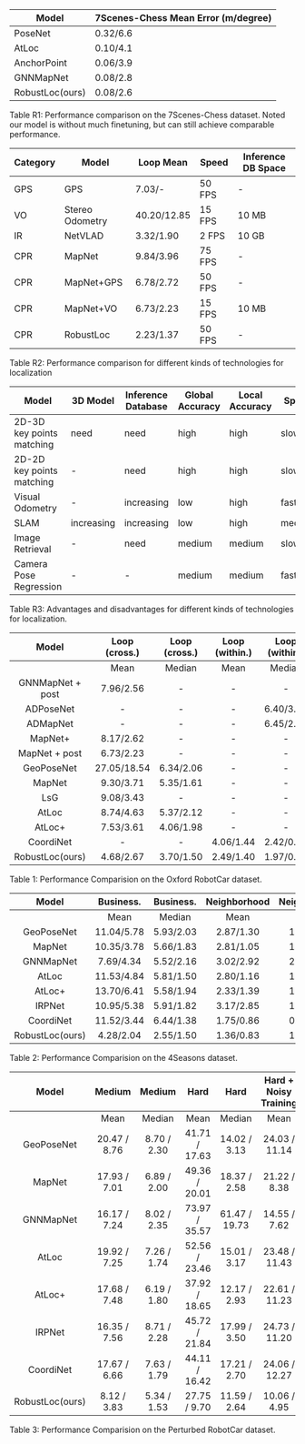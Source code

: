 
| Model           | 7Scenes-Chess Mean Error (m/degree) |
|-----------------|-------------------------------------|
| PoseNet         | 0.32/6.6                            |
| AtLoc           | 0.10/4.1                            |
| AnchorPoint     | 0.06/3.9                            |
| GNNMapNet       | 0.08/2.8                            |
| RobustLoc(ours) | 0.08/2.6                            |

Table R1: Performance comparison on the 7Scenes-Chess dataset. Noted our model is without much finetuning, but can still achieve comparable performance.





| Category | Model           | Loop Mean   | Speed  | Inference DB Space |
|----------|-----------------|-------------|--------|--------------------|
| GPS      | GPS             | 7.03/-      | 50 FPS | -                  |
| VO       | Stereo Odometry | 40.20/12.85 | 15 FPS | 10 MB              |
| IR       | NetVLAD         | 3.32/1.90   | 2 FPS  | 10 GB              |
| CPR      | MapNet          | 9.84/3.96   | 75 FPS | -                  |
| CPR      | MapNet+GPS      | 6.78/2.72   | 50 FPS | -                  |
| CPR      | MapNet+VO       | 6.73/2.23   | 15 FPS | 10 MB              |
| CPR      | RobustLoc       | 2.23/1.37   | 50 FPS | -                  |

Table R2: Performance comparison for different kinds of technologies for localization




| Model                     | 3D Model   | Inference Database | Global Accuracy | Local Accuracy | Speed  |
|---------------------------|------------|--------------------|-----------------|----------------|--------|
| 2D-3D key points matching | need       | need               | high            | high           | slow   |
| 2D-2D key points matching | -          | need               | high            | high           | slow   |
| Visual Odometry           | -          | increasing         | low             | high           | fast   |
| SLAM                      | increasing | increasing         | low             | high           | medium |
| Image Retrieval           | -          | need               | medium          | medium         | slow   |
| Camera Pose Regression    | -          | -                  | medium          | medium         | fast   |

Table R3: Advantages and disadvantages for different kinds of technologies for localization. 


| Model            | Loop (cross.) | Loop (cross.) | Loop (within.) | Loop (within.) | Full       | Full       |
|:----------------:|:-------------:|:-------------:|:--------------:|:--------------:|:----------:|:----------:|
|                  | Mean          | Median        | Mean           | Median         | Mean       | Median     |
| GNNMapNet + post | 7.96/2.56     | -             | -              | -              | 17.35/3.47 | -          |
| ADPoseNet        | -             | -             | -              | 6.40/3.09      | -          | 33.82/6.77 |
| ADMapNet         | -             | -             | -              | 6.45/2.98      | -          | 19.18/4.60 |
| MapNet+          | 8.17/2.62     | -             | -              | -              | 30.3/7.8   |            |
| MapNet + post    | 6.73/2.23     | -             | -              | -              | 29.5/7.8   |            |
| GeoPoseNet       | 27.05/18.54   | 6.34/2.06     | -              | -              | 125.6/27.1 | 107.6/22.5 |
| MapNet           | 9.30/3.71     | 5.35/1.61     | -              | -              | 41.4/12.5  | 17.94/6.68 |
| LsG              | 9.08/3.43     | -             | -              | -              | 31.65/4.51 |            |
| AtLoc            | 8.74/4.63     | 5.37/2.12     | -              | -              | 29.6/12.4  | 11.1/5.28  |
| AtLoc+           | 7.53/3.61     | 4.06/1.98     | -              | -              | 21.0/6.15  | 6.40/1.50  |
| CoordiNet        | -             | -             | 4.06/1.44      | 2.42/0.88      | 14.96/5.74 | 3.55/1.14  |
| RobustLoc(ours)  | 4.68/2.67     | 3.70/1.50     | 2.49/1.40      | 1.97/0.84      | 9.37/2.47  | 5.93/1.06  |

Table 1: Performance Comparision on the Oxford RobotCar dataset.



| Model           | Business.  | Business. | Neighborhood | Neighborhood | Old Town   | Old Town   |
|:---------------:|:----------:|:---------:|:------------:|:------------:|:----------:|:----------:|
|                 | Mean       | Median    | Mean         | Median       | Mean       | Median     |
| GeoPoseNet      | 11.04/5.78 | 5.93/2.03 | 2.87/1.30    | 1.92/0.88    | 64.81/6.67 | 15.03/1.57 |
| MapNet          | 10.35/3.78 | 5.66/1.83 | 2.81/1.05    | 1.89/0.92    | 46.56/7.14 | 16.52/2.12 |
| GNNMapNet       | 7.69/4.34  | 5.52/2.16 | 3.02/2.92    | 2.14/1.45    | 41.54/7.30 | 19.23/3.26 |
| AtLoc           | 11.53/4.84 | 5.81/1.50 | 2.80/1.16    | 1.83/0.93    | 84.17/7.81 | 17.10/1.73 |
| AtLoc+          | 13.70/6.41 | 5.58/1.94 | 2.33/1.39    | 1.61/0.88    | 68.40/5.51 | 14.52/1.69 |
| IRPNet          | 10.95/5.38 | 5.91/1.82 | 3.17/2.85    | 1.98/0.90    | 55.86/6.97 | 17.33/3.11 |
| CoordiNet       | 11.52/3.44 | 6.44/1.38 | 1.75/0.86    | 0.37/0.69    | 43.68/3.58 | 11.83/1.36 |
| RobustLoc(ours) | 4.28/2.04  | 2.55/1.50 | 1.36/0.83    | 1.00/0.65    | 21.65/2.41 | 5.52/1.05  |

Table 2: Performance Comparision on the 4Seasons dataset.


| Model           | Medium        | Medium      | Hard          | Hard            | Hard + Noisy Training | Hard + Noisy Training |
|:---------------:|:-------------:|:-----------:|:-------------:|:---------------:|:---------------------:|:---------------------:|
|                 | Mean          | Median      | Mean          | Median          | Mean                  | Median                |
| GeoPoseNet      | 20.47 / 8.76  | 8.70 / 2.30 | 41.71 / 17.63 | 14.02 / 3.13    | 24.03 / 11.14         | 7.14 / 1.70           |
| MapNet          | 17.93 / 7.01  | 6.89 / 2.00 | 49.36 / 20.01 | 18.37 / 2.58    |  21.22 / 8.38         | 6.38 / 1.97           |
| GNNMapNet       | 16.17 / 7.24  | 8.02 / 2.35 | 73.97 / 35.57 |  61.47 / 19.73  | 14.55 / 7.62          | 6.69 / 1.57           |
| AtLoc           | 19.92 / 7.25  | 7.26 / 1.74 | 52.56 / 23.46 | 15.01 / 3.17    | 23.48 / 11.43         | 7.42 / 2.38           |
| AtLoc+          | 17.68 / 7.48  | 6.19 / 1.80 | 37.92 / 18.65 | 12.17 / 2.93    | 22.61 / 11.23         | 6.21 / 1.83           |
| IRPNet          | 16.35 / 7.56  | 8.71 / 2.28 | 45.72 / 21.84 | 17.99 / 3.50    | 24.73 / 11.20         |  6.73 / 1.82          |
| CoordiNet       | 17.67 / 6.66  | 7.63 / 1.79 | 44.11 / 16.42 | 17.21 / 2.70    | 24.06 / 12.27         | 6.25 / 1.61           |
| RobustLoc(ours) | 8.12 / 3.83   | 5.34 / 1.53 | 27.75 / 9.70  | 11.59 / 2.64    | 10.06 / 4.95          | 5.18 / 1.43           |

Table 3: Performance Comparision on the Perturbed RobotCar dataset.
